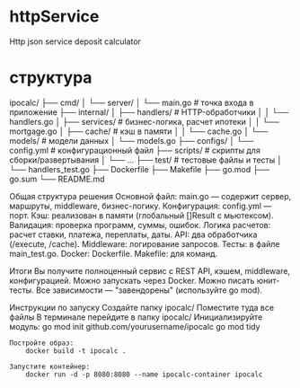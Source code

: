 # httpService
Http json service deposit calculator

# структура
ipocalc/
├── cmd/
│   └── server/
│       └── main.go             # точка входа в приложение
├── internal/
│   ├── handlers/               # HTTP-обработчики
│   │   └── handlers.go
│   ├── services/               # бизнес-логика, расчет ипотеки
│   │   └── mortgage.go
│   ├── cache/                  # кэш в памяти
│   │   └── cache.go
│   └── models/                 # модели данных
│       └── models.go
├── configs/
│   └── config.yml              # конфигурационный файл
├── scripts/                      # скрипты для сборки/развертывания
│   └── ...
├── test/                         # тестовые файлы и тесты
│   └── handlers_test.go
├── Dockerfile
├── Makefile
├── go.mod
├── go.sum
└── README.md



Общая структура решения
    Основной файл: main.go — содержит сервер, маршруты, middleware, бизнес-логику.
    Конфигурация: config.yml — порт.
    Кэш: реализован в памяти (глобальный []Result с мьютексом).
    Валидация: проверка программ, суммы, ошибок.
    Логика расчетов: расчет ставки, платежа, переплаты, даты.
    API: два обработчика (/execute, /cache).
    Middleware: логирование запросов.
    Тесты: в файле main_test.go.
    Docker: Dockerfile.
    Makefile: для команд.

Итоги
    Вы получите полноценный сервис с REST API, кэшем, middleware, конфигурацией.
    Можно запускать через Docker.
    Можно писать юнит-тесты.
    Все зависимости — "завендорены" (используйте go mod).


Инструкции по запуску
    Создайте папку ipocalc/
    Поместите туда все файлы
    В терминале перейдите в папку ipocalc/
    Инициализируйте модуль:
        go mod init github.com/yourusername/ipocalc
        go mod tidy

    Постройте образ:
        docker build -t ipocalc .

    Запустите контейнер:
        docker run -d -p 8080:8080 --name ipocalc-container ipocalc

